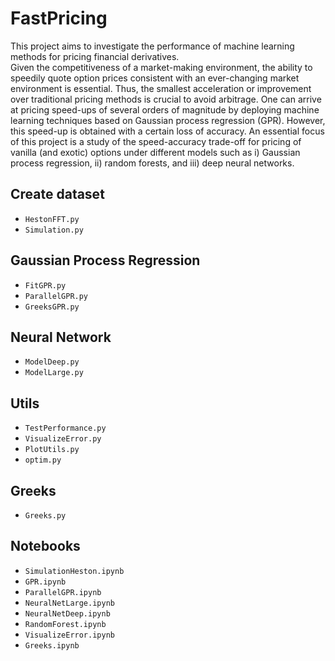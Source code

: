 # FastPricing
This project aims to investigate the performance of machine learning methods for pricing financial derivatives.  
Given the competitiveness of a market-making environment, the ability to speedily quote option prices consistent with an ever-changing market environment is essential. Thus, the smallest acceleration or improvement over traditional pricing methods is crucial to avoid arbitrage. One can arrive at pricing speed-ups of several orders of magnitude by deploying machine learning techniques based on Gaussian process regression (GPR). However, this speed-up is obtained with a certain loss of accuracy. An essential focus of this project is a study of the speed-accuracy trade-off for pricing of vanilla (and exotic) options under different models such as i) Gaussian process regression, ii) random forests, and iii) deep neural networks.

## Create dataset
- `HestonFFT.py`
- `Simulation.py`

## Gaussian Process Regression
- `FitGPR.py`
- `ParallelGPR.py`
- `GreeksGPR.py`

## Neural Network
- `ModelDeep.py`
- `ModelLarge.py`

## Utils
- `TestPerformance.py`
- `VisualizeError.py`
- `PlotUtils.py`
- `optim.py`

## Greeks
- `Greeks.py`

## Notebooks
- `SimulationHeston.ipynb`
- `GPR.ipynb`
- `ParallelGPR.ipynb`
- `NeuralNetLarge.ipynb`
- `NeuralNetDeep.ipynb`
- `RandomForest.ipynb`
- `VisualizeError.ipynb`
- `Greeks.ipynb`


